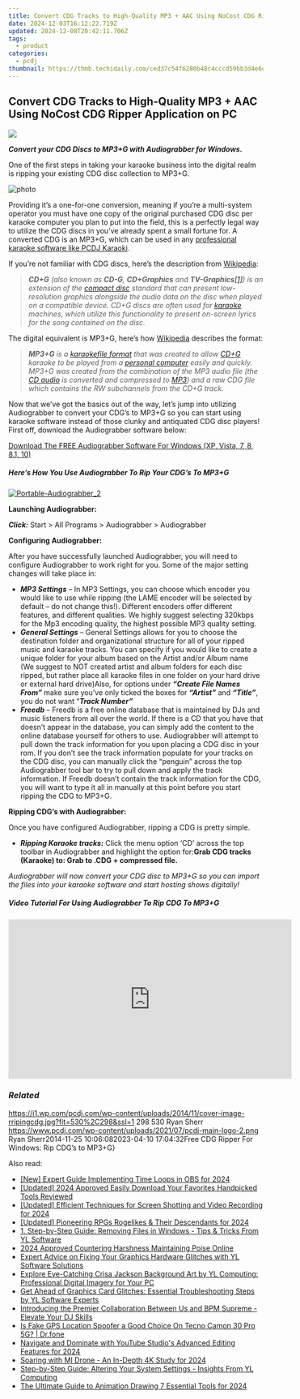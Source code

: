 ```yaml
---
title: Convert CDG Tracks to High-Quality MP3 + AAC Using NoCost CDG Ripper Application on PC
date: 2024-12-03T16:12:22.719Z
updated: 2024-12-08T20:42:11.706Z
tags:
  - product
categories:
  - pcdj
thumbnail: https://thmb.techidaily.com/ced37c54f6280b48c4cccd59bb3d4e6e75cf48a369ed52226c792a6ec4885ea2.jpg
---
```


## Convert CDG Tracks to High-Quality MP3 + AAC Using NoCost CDG Ripper Application on PC

[![](https://i1.wp.com/pcdj.com/wp-content/uploads/2014/11/cover-image-rripingcdg.jpg?resize=530%2C298&ssl=1)](https://i1.wp.com/pcdj.com/wp-content/uploads/2014/11/cover-image-rripingcdg.jpg?fit=530%2C298&ssl=1 "cover-image-rripingcdg")

_**Convert your CDG Discs to MP3+G with Audiograbber for Windows.**_

One of the first steps in taking your karaoke business into the digital realm is ripping your existing CDG disc collection to MP3+G.

![](https://i1.wp.com/pcdj.com/wp-content/uploads/2014/11/photo.png?fit=300%2C300&ssl=1 "photo")

Providing it’s a one-for-one conversion, meaning if you’re a multi-system operator you must have one copy of the original purchased CDG disc per karaoke computer you plan to put into the field, this is a perfectly legal way to utilize the CDG discs in you’ve already spent a small fortune for. A converted CDG is an MP3+G, which can be used in any [professional karaoke software like PCDJ Karaoki](https://tools.techidaily.com/pcdj/products/).

If you’re not familiar with CDG discs, here’s the description from [Wikipedia](http://en.wikipedia.org/wiki/CD%2BG):

> _**CD+G** (also known as **CD-G**, **CD+Graphics** and **TV-Graphics**[\[1\]](http://en.wikipedia.org/wiki/CD%2BG#cite%5Fnote-logos-1)) is an extension of the [compact disc](http://en.wikipedia.org/wiki/Compact%5FDisc%5FDigital%5FAudio "Compact Disc Digital Audio") standard that can present low-resolution graphics alongside the audio data on the disc when played on a compatible device. CD+G discs are often used for [karaoke](http://en.wikipedia.org/wiki/Karaoke "Karaoke") machines, which utilize this functionality to present on-screen lyrics for the song contained on the disc._

The digital equivalent is MP3+G, here’s how [Wikipedia](http://en.wikipedia.org/wiki/MP3%2BG) describes the format:

> _**MP3+G** is a [karaoke](http://en.wikipedia.org/wiki/Karaoke "Karaoke")[file format](http://en.wikipedia.org/wiki/File%5Fformat "File format") that was created to allow [CD+G](http://en.wikipedia.org/wiki/CD%2BG "CD+G") karaoke to be played from a [personal computer](http://en.wikipedia.org/wiki/Personal%5Fcomputer "Personal computer") easily and quickly. MP3+G was created from the combination of the MP3 audio file (the [CD audio](http://en.wikipedia.org/wiki/CD%5Faudio "CD audio") is converted and compressed to [MP3](http://en.wikipedia.org/wiki/MP3 "MP3")) and a raw CDG file which contains the RW subchannels from the CD+G track._

Now that we’ve got the basics out of the way, let’s jump into utilizing Audiograbber to convert your CDG’s to MP3+G so you can start using karaoke software instead of those clunky and antiquated CDG disc players! First off, download the Audiograbber software below:

[Download The FREE Audiograbber Software For Windows (XP, Vista, 7, 8, 8.1, 10)](https://pcdj.com/downloads/Setup%5FAudiograbber.exe)

#####  Here’s How You Use Audiograbber To Rip Your CDG’s To MP3+G

[![](https://i2.wp.com/pcdj.com/wp-content/uploads/2014/11/Portable-Audiograbber_2.png?fit=300%2C230&ssl=1 "Portable-Audiograbber_2")](https://i2.wp.com/pcdj.com/wp-content/uploads/2014/11/Portable-Audiograbber%5F2.png?fit=602%2C462&ssl=1)

**Launching Audiograbber:**

_**Click:**_ Start > All Programs > Audiograbber > Audiograbber

**Configuring Audiograbber:**

After you have successfully launched Audiograbber, you will need to configure Audiograbber to work right for you. Some of the major setting changes will take place in:

* _**MP3 Settings**_ – In MP3 Settings, you can choose which encoder you would like to use while ripping (the LAME encoder will be selected by default – do not change this!). Different encoders offer different features, and different qualities. We highly suggest selecting 320kbps for the Mp3 encoding quality, the highest possible MP3 quality setting.
* _**General Settings**_ – General Settings allows for you to choose the destination folder and organizational structure for all of your ripped music and karaoke tracks. You can specify if you would like to create a unique folder for your album based on the Artist and/or Album name (We suggest to NOT created artist and album folders for each disc ripped, but rather place all karaoke files in one folder on your hard drive or external hard drive)Also, for options under _**“Create File Names From”**_ make sure you’ve only ticked the boxes for _**“Artist”**_ and _**“Title”**_, you do not want “_**Track Number”**_
* _**Freedb**_ – Freedb is a free online database that is maintained by DJs and music listeners from all over the world. If there is a CD that you have that doesn’t appear in the database, you can simply add the content to the online database yourself for others to use. Audiograbber will attempt to pull down the track information for you upon placing a CDG disc in your rom. If you don’t see the track information populate for your tracks on the CDG disc, you can manually click the “penguin” across the top Audiograbber tool bar to try to pull down and apply the track information. If Freedb doesn’t contain the track information for the CDG, you will want to type it all in manually at this point before you start ripping the CDG to MP3+G.

**Ripping CDG’s with Audiograbber:**

Once you have configured Audiograbber, ripping a CDG is pretty simple.

* **_Ripping Karaoke tracks:_** Click the menu option ‘CD’ across the top toolbar in Audiograbber and highlight the option for:**Grab CDG tracks (Karaoke) to: Grab to .CDG + compressed file.**

_Audiograbber will now convert your CDG disc to MP3+G so you can import the files into your karaoke software and start hosting shows digitally!_ 

##### Video Tutorial For Using Audiograbber To Rip CDG To MP3+G

<!-- affiliate ads begin -->
<iframe width="560" height="315" src="https://www.youtube.com/embed/hXIq2G0nShk?si=5Z4Fwv7ZB6oKWsdd" title="YouTube video player" frameborder="0" allow="accelerometer; autoplay; clipboard-write; encrypted-media; gyroscope; picture-in-picture; web-share" referrerpolicy="strict-origin-when-cross-origin" allowfullscreen></iframe>
<!-- affiliate ads end -->

### _Related_

https://i1.wp.com/pcdj.com/wp-content/uploads/2014/11/cover-image-rripingcdg.jpg?fit=530%2C298&ssl=1 298 530 Ryan Sherr https://www.pcdj.com/wp-content/uploads/2021/07/pcdj-main-logo-2.png Ryan Sherr2014-11-25 10:06:082023-04-10 17:04:32Free CDG Ripper For Windows: Rip CDG’s to MP3+G}

<ins class="adsbygoogle"
     style="display:block"
     data-ad-format="autorelaxed"
     data-ad-client="ca-pub-7571918770474297"
     data-ad-slot="1223367746"></ins>

<ins class="adsbygoogle"
     style="display:block"
     data-ad-client="ca-pub-7571918770474297"
     data-ad-slot="8358498916"
     data-ad-format="auto"
     data-full-width-responsive="true"></ins>

<span class="atpl-alsoreadstyle">Also read:</span>
<div><ul>
<li><a href="https://screen-activity-recording.techidaily.com/new-expert-guide-implementing-time-loops-in-obs-for-2024/"><u>[New] Expert Guide Implementing Time Loops in OBS for 2024</u></a></li>
<li><a href="https://facebook-video-share.techidaily.com/updated-2024-approved-easily-download-your-favorites-handpicked-tools-reviewed/"><u>[Updated] 2024 Approved Easily Download Your Favorites Handpicked Tools Reviewed</u></a></li>
<li><a href="https://video-screen-grab.techidaily.com/updated-efficient-techniques-for-screen-shotting-and-video-recording-for-2024/"><u>[Updated] Efficient Techniques for Screen Shotting and Video Recording for 2024</u></a></li>
<li><a href="https://screen-activity-recording.techidaily.com/updated-pioneering-rpgs-rogelikes-and-their-descendants-for-2024/"><u>[Updated] Pioneering RPGs Rogelikes & Their Descendants for 2024</u></a></li>
<li><a href="https://win-hot.techidaily.com/1-step-by-step-guide-removing-files-in-windows-tips-and-tricks-from-yl-software/"><u>1. Step-by-Step Guide: Removing Files in Windows - Tips & Tricks From YL Software</u></a></li>
<li><a href="https://youtube-videos.techidaily.com/2024-approved-countering-harshness-maintaining-poise-online/"><u>2024 Approved Countering Harshness Maintaining Poise Online</u></a></li>
<li><a href="https://win-hot.techidaily.com/expert-advice-on-fixing-your-graphics-hardware-glitches-with-yl-software-solutions/"><u>Expert Advice on Fixing Your Graphics Hardware Glitches with YL Software Solutions</u></a></li>
<li><a href="https://win-hot.techidaily.com/explore-eye-catching-crisa-jackson-background-art-by-yl-computing-professional-digital-imagery-for-your-pc/"><u>Explore Eye-Catching Crisa Jackson Background Art by YL Computing: Professional Digital Imagery for Your PC</u></a></li>
<li><a href="https://win-hot.techidaily.com/get-ahead-of-graphics-card-glitches-essential-troubleshooting-steps-by-yl-software-experts/"><u>Get Ahead of Graphics Card Glitches: Essential Troubleshooting Steps by YL Software Experts</u></a></li>
<li><a href="https://win-hot.techidaily.com/introducing-the-premier-collaboration-between-us-and-bpm-supreme-elevate-your-dj-skills/"><u>Introducing the Premier Collaboration Between Us and BPM Supreme - Elevate Your DJ Skills</u></a></li>
<li><a href="https://phone-solutions.techidaily.com/is-fake-gps-location-spoofer-a-good-choice-on-tecno-camon-30-pro-5g-drfone-by-drfone-virtual-android/"><u>Is Fake GPS Location Spoofer a Good Choice On Tecno Camon 30 Pro 5G? | Dr.fone</u></a></li>
<li><a href="https://youtube-help.techidaily.com/navigate-and-dominate-with-youtube-studios-advanced-editing-features-for-2024/"><u>Navigate and Dominate with YouTube Studio's Advanced Editing Features for 2024</u></a></li>
<li><a href="https://extra-guidance.techidaily.com/soaring-with-mi-drone-an-in-depth-4k-study-for-2024/"><u>Soaring with MI Drone - An In-Depth 4K Study for 2024</u></a></li>
<li><a href="https://win-hot.techidaily.com/step-by-step-guide-altering-your-system-settings-insights-from-yl-computing/"><u>Step-by-Step Guide: Altering Your System Settings - Insights From YL Computing</u></a></li>
<li><a href="https://ai-driven-video-production.techidaily.com/the-ultimate-guide-to-animation-drawing-7-essential-tools-for-2024/"><u>The Ultimate Guide to Animation Drawing 7 Essential Tools for 2024</u></a></li>
</ul></div>


